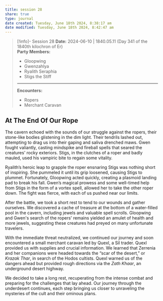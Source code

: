 ```yaml
---
title: session 28
share: true
type: journal
date created: Tuesday, June 18th 2024, 8:38:17 am
date modified: Tuesday, June 18th 2024, 8:42:47 am
---
```


> [!info]- Session 28 **Date:** 2024-06-10 | 1840.05.11 (Day 341 of the 1840th kilochron of Er)  
>**Party Members:**
> 
> - Gloopwing
> - Gwenzahlya 
> - Ryalith Seraphia 
> - Stigs the Stiff 
> 
> ---
> 
> **Encounters:**
> 
> - Ropers
> - Merchant Caravan

## At The End Of Our Rope

The cavern echoed with the sounds of our struggle against the ropers, their stone-like bodies glistening in the dim light. Their tendrils lashed out, attempting to drag us into their gaping and saliva drenched maws. Gwen fought valiantly, casting mindspike and fireball spells that seared the creatures' rocky exteriors. Stigs, in the clutches of a roper and badly mauled, used his vampiric bite to regain some vitality.

Ryalith’s heroic leap to grapple the roper ensnaring Stigs was nothing short of inspiring. She pummeled it until its grip loosened, causing Stigs to plummet. Fortunately, Gloopwing acted quickly, creating a plasmoid landing pad to break his fall. Gwen’s magical prowess and some well-timed help from Stigs in the form of a vortex spell, allowed her to take the other roper down. The fight was fierce, with each of us pushed near our limits.

After the battle, we took a short rest to tend to our wounds and gather ourselves. We discovered a cache of treasure at the bottom of a water-filled pool in the cavern, including jewels and valuable spell scrolls. Gloopwing and Gwen's search of the ropers' remains yielded an amulet of health and more jewels, suggesting these creatures had preyed on many unfortunate travelers.

With the immediate threat neutralized, we continued our journey and soon encountered a small merchant caravan led by Quexl, a Sil trader. Quexl provided us with supplies and crucial information. We learned that Zerrenia and her companions were headed towards the “scar of the desert,” or *Krazak Thar*, in search of the Hodos cultists. Quexl warned us of the dangers ahead but provided rough directions via the *Zath Khaar*, an underground desert highway.

We decided to take a long rest, recuperating from the intense combat and preparing for the challenges that lay ahead. Our journey through the underdesert continues, each step bringing us closer to unraveling the mysteries of the cult and their ominous plans.